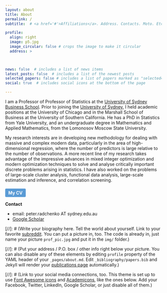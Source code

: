 ```yaml
---
layout: about
title: About
permalink: /
subtitle:  # <a href='#'>Affiliations</a>. Address. Contacts. Moto. Etc.

profile:
  align: right
  image: p5.jpg
  image_circular: false # crops the image to make it circular
  address: >

    

news: false  # includes a list of news items
latest_posts: false  # includes a list of the newest posts
selected_papers: false # includes a list of papers marked as "selected={true}"
social: true  # includes social icons at the bottom of the page

---
```


I am a Professor of Professor of Statistics at the [University of Sydney Business School](https://www.sydney.edu.au/business/). Prior to joining the [University of Sydney](https://www.sydney.edu.au/), I held academic positions at the University of Chicago and in the Marshall School of Business at the University of Southern California. He has a PhD in Statistics from Yale University, and an undergraduate degree in Mathematics and Applied Mathematics, from the Lomonosov Moscow State University.



My research interests are in developing new methodology for dealing with massive and complex modern data, particularly in the area of high-dimensional regression, where the number of predictors is large relative to the number of observations. A more recent line of my research takes advantage of the impressive advances in mixed integer optimization and modern optimization techniques to solve and analyse critically important discrete problems arising in statistics.  I have also worked on the problems of large-scale cluster analysis, functional data analysis, large-scale estimation and inference, and correlation screening. 

<a href="assets/pdf/zhuoran_cv.pdf" target="_blank" style="display: inline-block; padding: 5px 10px; margin-top: 5px; font-weight: bold; font-size: 14px; text-decoration: none; background-color: #5a9bd5; color: white; border-radius: 3px;">My CV</a>

 


**Contact**

- email: peter.radchenko AT sydney.edu.au
- [Google Scholar](https://scholar.google.com/citations?user=DlnP7bEAAAAJ&hl=en)




[//]: # (Write your biography here. Tell the world about yourself. Link to your favorite [subreddit](http://reddit.com). You can put a picture in, too. The code is already in, just name your picture `prof_pic.jpg` and put it in the `img/` folder.)

[//]: # (Put your address / P.O. box / other info right below your picture. You can also disable any of these elements by editing `profile` property of the YAML header of your `_pages/about.md`. Edit `_bibliography/papers.bib` and Jekyll will render your [publications page](/al-folio/publications/) automatically.)

[//]: # (Link to your social media connections, too. This theme is set up to use [Font Awesome icons](http://fortawesome.github.io/Font-Awesome/) and [Academicons](https://jpswalsh.github.io/academicons/), like the ones below. Add your Facebook, Twitter, LinkedIn, Google Scholar, or just disable all of them.)

